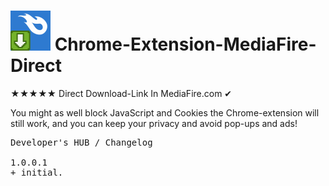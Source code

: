 <h1><img src="resources/icon.png" height="64" width="64"/> Chrome-Extension-MediaFire-Direct</h1>

★★★★★ Direct Download-Link In MediaFire.com ✔︎

You might as well block JavaScript and Cookies the Chrome-extension will still work,
and you can keep your privacy and avoid pop-ups and ads!

<pre>
Developer's HUB / Changelog

1.0.0.1
+ initial.
</pre>

<!-- <a href="https://paypal.me/e1adkarak0"><img src="https://www.paypalobjects.com/webstatic/mktg/Logo/pp-logo-100px.png" alt="PayPal Donation"></a> -->